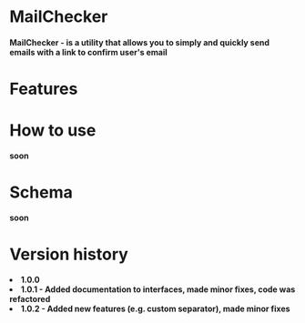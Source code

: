 <h1>MailChecker</h1>

  <h4><strong>MailChecker<strong> - is a utility that allows you to simply and quickly send emails with a link to confirm user's email</h4>

<h1>Features</h1>

<h1>How to use</h1>
soon

<h1>Schema</h1>
soon

<h1>Version history</h1>

  <list>
    <li>1.0.0</li>
    <li>1.0.1 - Added documentation to interfaces, made minor fixes, code was refactored</li>
    <li>1.0.2 - Added new features (e.g. custom separator), made minor fixes</li>
      
  </list>
